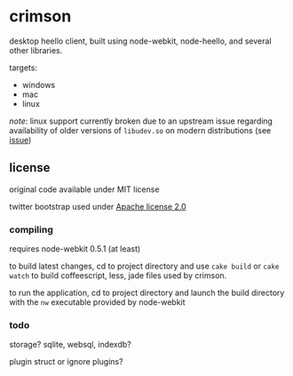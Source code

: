 # crimson

desktop heello client, built using node-webkit, node-heello, and several other libraries.

targets:

* windows
* mac
* linux

*note*: linux support currently broken due to an upstream issue regarding availability of older versions of `libudev.so` on modern distributions (see [issue](https://github.com/rogerwang/node-webkit/issues/770))

## license

original code available under MIT license

twitter bootstrap used under [Apache license 2.0](https://github.com/twitter/bootstrap/wiki/License)

### compiling

requires node-webkit 0.5.1 (at least)

to build latest changes, cd to project directory and use `cake build` or `cake watch` to build coffeescript, less, jade files used by crimson.

to run the application, cd to project directory and launch the build directory with the `nw` executable provided by node-webkit

### todo

storage? sqlite, websql, indexdb?

plugin struct or ignore plugins?